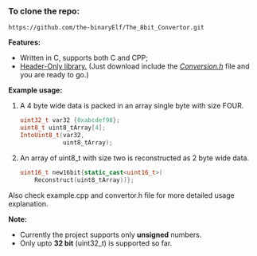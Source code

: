 ### To clone the repo:
```
https://github.com/the-binaryElf/The_8bit_Convertor.git
```

**Features:**  
* Written in C, supports both C and CPP;
* [Header-Only library.](https://en.wikipedia.org/wiki/Header-only)
    (Just download include the *[Conversion.h](https://raw.githubusercontent.com/the-binaryElf/The_8bit_Convertor/main/Convertor.h)* file and you are ready to go.)
    
**Example usage:**  
    
1.  A 4 byte wide data is packed in an array single byte 
    with size FOUR. 
    ```c++
    uint32_t var32 {0xabcdef98};
    uint8_t uint8_tArray[4];
    IntoUint8_t(var32,
                uint8_tArray);
    ```
2.  An array of uint8_t with size two is
    reconstructed as 2 byte wide data.
      ```c++
      uint16_t new16bit{static_cast<uint16_t>(
          Reconstruct(uint8_tArray))};
      ``` 
   Also check example.cpp and convertor.h file for more detailed usage explanation.  

**Note:**
 * Currently the project supports only __unsigned__ numbers.  
 * Only upto **32 bit** (uint32_t) is supported so far.
